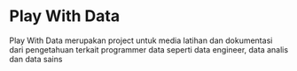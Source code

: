 # Play With Data

Play With Data merupakan project untuk media latihan dan dokumentasi dari pengetahuan terkait programmer data seperti data engineer, data analis dan data sains
